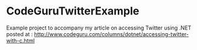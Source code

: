 # CodeGuruTwitterExample
Example project to accompany my article on accessing Twitter using .NET posted at : http://www.codeguru.com/columns/dotnet/accessing-twitter-with-c.html
